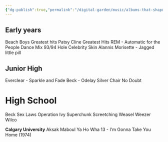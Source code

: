 ```yaml
---
{"dg-publish":true,"permalink":"/digital-garden/music/albums-that-shaped-my-youth/","updated":"2023-12-08T18:52:47.730-07:00"}
---
```


## Early years
Beach Boys Greatest hits
Patsy Cline Greatest Hits
REM - Automatic for the People
Dance Mix 93/94
Hole Celebrity Skin
Alannis Morisette - Jagged little pill 


## Junior High
Everclear - Sparkle and Fade
Beck - Odelay
Silver Chair
No Doubt


# High School 
Beck Sex Laws
Operation Ivy 
Superchunk
Screetching Weasel 
Weezer
Wilco

**Calgary University**
Aksak Maboul
Ya Ho Wha 13 - I'm Gonna Take You Home (1974)

